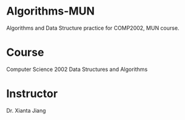 # Algorithms-MUN
Algorithms and Data Structure practice for COMP2002, MUN course.

# Course
Computer Science 2002
Data Structures and Algorithms

# Instructor
Dr. Xianta Jiang
